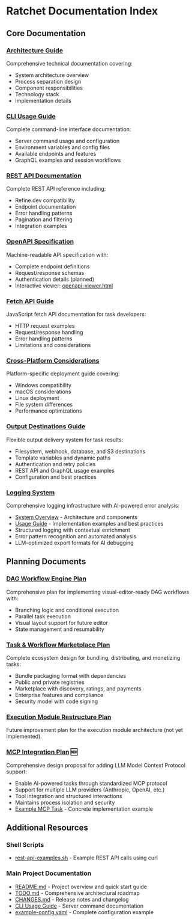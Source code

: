 # Ratchet Documentation Index

## Core Documentation

### [Architecture Guide](ARCHITECTURE.md)
Comprehensive technical documentation covering:
- System architecture overview
- Process separation design
- Component responsibilities
- Technology stack
- Implementation details

### [CLI Usage Guide](CLI_USAGE.md)
Complete command-line interface documentation:
- Server command usage and configuration
- Environment variables and config files
- Available endpoints and features
- GraphQL examples and session workflows

### [REST API Documentation](REST_API_README.md)
Complete REST API reference including:
- Refine.dev compatibility
- Endpoint documentation
- Error handling patterns
- Pagination and filtering
- Integration examples

### [OpenAPI Specification](openapi.yaml)
Machine-readable API specification with:
- Complete endpoint definitions
- Request/response schemas
- Authentication details (planned)
- Interactive viewer: [openapi-viewer.html](openapi-viewer.html)

### [Fetch API Guide](FETCH_API.md)
JavaScript fetch API documentation for task developers:
- HTTP request examples
- Request/response handling
- Error handling patterns
- Limitations and considerations

### [Cross-Platform Considerations](CROSS-PLATFORM-CONSIDERATIONS.md)
Platform-specific deployment guide covering:
- Windows compatibility
- macOS considerations
- Linux deployment
- File system differences
- Performance optimizations

### [Output Destinations Guide](OUTPUT_DESTINATIONS.md)
Flexible output delivery system for task results:
- Filesystem, webhook, database, and S3 destinations
- Template variables and dynamic paths
- Authentication and retry policies
- REST API and GraphQL usage examples
- Configuration and best practices

### [Logging System](LOGGING_OVERVIEW.md)
Comprehensive logging infrastructure with AI-powered error analysis:
- [System Overview](LOGGING_OVERVIEW.md) - Architecture and components
- [Usage Guide](LOGGING_USAGE.md) - Implementation examples and best practices
- Structured logging with contextual enrichment
- Error pattern recognition and automated analysis
- LLM-optimized export formats for AI debugging

## Planning Documents

### [DAG Workflow Engine Plan](plans/DAG_WORKFLOW_PLAN.md)
Comprehensive plan for implementing visual-editor-ready DAG workflows with:
- Branching logic and conditional execution
- Parallel task execution
- Visual layout support for future editor
- State management and resumability

### [Task & Workflow Marketplace Plan](plans/TASK_MARKETPLACE_PLAN.md)
Complete ecosystem design for bundling, distributing, and monetizing tasks:
- Bundle packaging format with dependencies
- Public and private registries
- Marketplace with discovery, ratings, and payments
- Enterprise features and compliance
- Security model with code signing

### [Execution Module Restructure Plan](plans/EXECUTION_RESTRUCTURE_PLAN.md)
Future improvement plan for the execution module architecture (not yet implemented).

### [MCP Integration Plan](plans/MCP_INTEGRATION_PLAN.md) 🆕
Comprehensive design proposal for adding LLM Model Context Protocol support:
- Enable AI-powered tasks through standardized MCP protocol
- Support for multiple LLM providers (Anthropic, OpenAI, etc.)
- Tool integration and structured interactions
- Maintains process isolation and security
- [Example MCP Task](plans/MCP_TASK_EXAMPLE.md) - Concrete implementation example

## Additional Resources

### Shell Scripts
- [rest-api-examples.sh](rest-api-examples.sh) - Example REST API calls using curl

### Main Project Documentation
- [README.md](../README.md) - Project overview and quick start guide
- [TODO.md](../TODO.md) - Comprehensive architectural roadmap
- [CHANGES.md](../CHANGES.md) - Release notes and changelog
- [CLI Usage Guide](CLI_USAGE.md) - Server command documentation
- [example-config.yaml](../example-config.yaml) - Complete configuration example